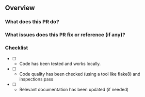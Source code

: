 ## Overview
### What does this PR do?

### What issues does this PR fix or reference (if any)?

### Checklist
- [ ] - Code has been tested and works locally.
- [ ] - Code quality has been checked (using a tool like flake8) and inspections pass
- [ ] - Relevant documentation has been updated (if needed)